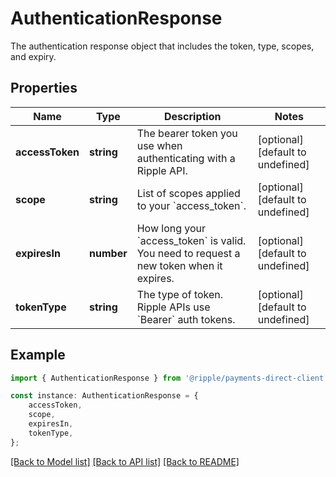 # AuthenticationResponse

The authentication response object that includes the token, type, scopes, and expiry.

## Properties

Name | Type | Description | Notes
------------ | ------------- | ------------- | -------------
**accessToken** | **string** | The bearer token you use when authenticating with a Ripple API. | [optional] [default to undefined]
**scope** | **string** | List of scopes applied to your &#x60;access_token&#x60;. | [optional] [default to undefined]
**expiresIn** | **number** | How long your &#x60;access_token&#x60; is valid. You need to request a new token when it expires. | [optional] [default to undefined]
**tokenType** | **string** | The type of token. Ripple APIs use &#x60;Bearer&#x60; auth tokens. | [optional] [default to undefined]

## Example

```typescript
import { AuthenticationResponse } from '@ripple/payments-direct-client';

const instance: AuthenticationResponse = {
    accessToken,
    scope,
    expiresIn,
    tokenType,
};
```

[[Back to Model list]](../README.md#documentation-for-models) [[Back to API list]](../README.md#documentation-for-api-endpoints) [[Back to README]](../README.md)
